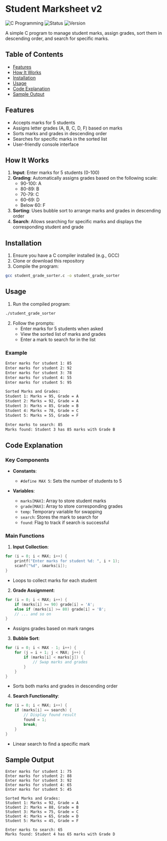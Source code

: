 
# Student Marksheet v2

![C Programming](https://img.shields.io/badge/Language-C-blue.svg)
![Status](https://img.shields.io/badge/Status-Complete-green.svg)
![Version](https://img.shields.io/badge/Version-2.0-brightgreen.svg)

A simple C program to manage student marks, assign grades, sort them in descending order, and search for specific marks.

## Table of Contents
- [Features](#features)
- [How It Works](#how-it-works)
- [Installation](#installation)
- [Usage](#usage)
- [Code Explanation](#code-explanation)
- [Sample Output](#sample-output)

## Features
- Accepts marks for 5 students
- Assigns letter grades (A, B, C, D, F) based on marks
- Sorts marks and grades in descending order
- Searches for specific marks in the sorted list
- User-friendly console interface

## How It Works
1. **Input**: Enter marks for 5 students (0-100)
2. **Grading**: Automatically assigns grades based on the following scale:
   - 90-100: A
   - 80-89: B
   - 70-79: C
   - 60-69: D
   - Below 60: F
3. **Sorting**: Uses bubble sort to arrange marks and grades in descending order
4. **Search**: Allows searching for specific marks and displays the corresponding student and grade

## Installation
1. Ensure you have a C compiler installed (e.g., GCC)
2. Clone or download this repository
3. Compile the program:
```bash
gcc student_grade_sorter.c -o student_grade_sorter
```

## Usage
1. Run the compiled program:
```bash
./student_grade_sorter
```
2. Follow the prompts:
   - Enter marks for 5 students when asked
   - View the sorted list of marks and grades
   - Enter a mark to search for in the list

### Example
```bash
Enter marks for student 1: 85
Enter marks for student 2: 92
Enter marks for student 3: 78
Enter marks for student 4: 55
Enter marks for student 5: 95

Sorted Marks and Grades:
Student 1: Marks = 95, Grade = A
Student 2: Marks = 92, Grade = A
Student 3: Marks = 85, Grade = B
Student 4: Marks = 78, Grade = C
Student 5: Marks = 55, Grade = F

Enter marks to search: 85
Marks found: Student 3 has 85 marks with Grade B
```

## Code Explanation

### Key Components
- **Constants**:
  - `#define MAX 5`: Sets the number of students to 5

- **Variables**:
  - `marks[MAX]`: Array to store student marks
  - `grade[MAX]`: Array to store corresponding grades
  - `temp`: Temporary variable for swapping
  - `search`: Stores the mark to search for
  - `found`: Flag to track if search is successful

### Main Functions
1. **Input Collection**:
```c
for (i = 0; i < MAX; i++) {
    printf("Enter marks for student %d: ", i + 1);
    scanf("%d", &marks[i]);
}
```
- Loops to collect marks for each student

2. **Grade Assignment**:
```c
for (i = 0; i < MAX; i++) {
    if (marks[i] >= 90) grade[i] = 'A';
    else if (marks[i] >= 80) grade[i] = 'B';
    // ... and so on
}
```
- Assigns grades based on mark ranges

3. **Bubble Sort**:
```c
for (i = 0; i < MAX - 1; i++) {
    for (j = i + 1; j < MAX; j++) {
        if (marks[i] < marks[j]) {
            // Swap marks and grades
        }
    }
}
```
- Sorts both marks and grades in descending order

4. **Search Functionality**:
```c
for (i = 0; i < MAX; i++) {
    if (marks[i] == search) {
        // Display found result
        found = 1;
        break;
    }
}
```
- Linear search to find a specific mark

## Sample Output
```
Enter marks for student 1: 75
Enter marks for student 2: 88
Enter marks for student 3: 92
Enter marks for student 4: 65
Enter marks for student 5: 45

Sorted Marks and Grades:
Student 1: Marks = 92, Grade = A
Student 2: Marks = 88, Grade = B
Student 3: Marks = 75, Grade = C
Student 4: Marks = 65, Grade = D
Student 5: Marks = 45, Grade = F

Enter marks to search: 65
Marks found: Student 4 has 65 marks with Grade D
```
